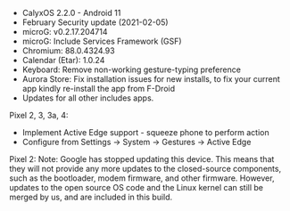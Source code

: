 * CalyxOS 2.2.0 - Android 11
* February Security update (2021-02-05)
* microG: v0.2.17.204714
* microG: Include Services Framework (GSF)
* Chromium: 88.0.4324.93
* Calendar (Etar): 1.0.24
* Keyboard: Remove non-working gesture-typing preference
* Aurora Store: Fix installation issues for new installs,
  to fix your current app kindly re-install the app from F-Droid
* Updates for all other includes apps.

Pixel 2, 3, 3a, 4:
* Implement Active Edge support - squeeze phone to perform action
* Configure from Settings -> System -> Gestures -> Active Edge

Pixel 2:
Note:
Google has stopped updating this device. This means that
they will not provide any more updates to the closed-source components,
such as the bootloader, modem firmware, and other firmware.
However, updates to the open source OS code and the Linux kernel
can still be merged by us, and are included in this build.